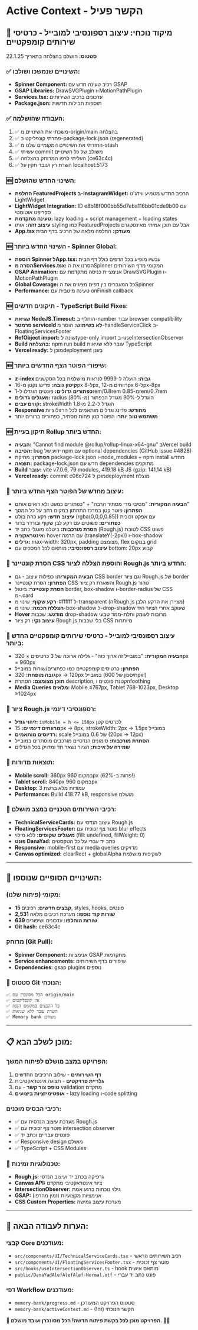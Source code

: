 # Active Context - הקשר פעיל

## 🎯 מיקוד נוכחי: עיצוב רספונסיבי למובייל - כרטיסי שירותים קומפקטיים

**סטטוס:** הושלם בהצלחה בתאריך 22.1.25

### ✅ השינויים שנמשכו ושולבו:
- **Spinner Component:** רכיב טעינה חדש עם GSAP
- **GSAP Libraries:** DrawSVGPlugin ו-MotionPathPlugin  
- **Services.tsx:** עדכונים ברכיב השירותים
- **Package.json:** תוספות חבילות חדשות

### ✅ העבודה שהושלמה:
1. ✅ משכתי את השינויים מ-origin/main בהצלחה
2. ✅ פתרתי קונפליקט ב-package-lock.json (regenerated)
3. ✅ החזרתי את השינויים המקומיים שלנו מ-stash
4. ✅ עשיתי commit משולב של כל השינויים
5. ✅ העליתי לרפו המרוחק בהצלחה (ce63c4c)
6. ✅ השרת רץ ועובד תקין על localhost:5173

### 🆕 השינוי החדש שהושלם:
- **החלפת FeaturedProjects ב-InstagramWidget:** הרכיב החדש מטמיע ווידג'ט LightWidget
- **LightWidget Integration:** ID e8b18f000bb55d7eba116bb01cde9b00 עם סקריפט אוטומטי
- **טעינה מתקדמת:** lazy loading + script management + loading states
- **עיצוב זהה:** אותו styling כמו FeaturedProjects אבל עם תוכן אמיתי מאינסטגרם
- **App.tsx מעודכן:** החלפה מלאה של הרכיב בדף הבית

### 🆕 השינוי החדש ביותר - Spinner Global:
- **הוספת Spinner לApp.tsx:** עכשיו מופיע בכל הדפים כולל דף הבית
- **הסרה מServices.tsx:** הסרנו את הSpinner המקומי מדף השירותים
- **GSAP Animation:** אנימציית כניסה מתקדמת עם DrawSVGPlugin ו-MotionPathPlugin
- **Global Coverage:** כל המעברים בין דפים מציגים את הSpinner
- **Performance:** טעינה מיטבית עם onFinish callback

### 🆕 תיקונים חדשים - TypeScript Build Fixes:
- **שגיאת NodeJS.Timeout:** הוחלף ב-number עבור browser compatibility
- **פרמטר serviceId לא בשימוש:** הוסר מ-handleServiceClick ב-FloatingServicesFooter
- **RefObject import:** שונה לtype-only import ב-useIntersectionObserver
- **Build בהצלחה:** npm run build עובר ללא שגיאות TypeScript
- **Vercel ready:** מוכן לdeployment בענן

### 🆕 שיפורי הפוטר הצף החדשים ביותר:
- **z-index גבוה:** הועלה ל-9999 לנראות מושלמת בכל הסקשנים
- **קיטון גובה:** פדינג נקטן מ-16px ל-8px, רווחים מ-12px ל-6px-8px
- **כפתורים גדולים:** פונטים הוגדלו ל-1rem/0.8rem מ-0.85rem/0.7rem
- **מעגלים גדולים:** radius הוגדל ל-90% מגודל הכפתור (מ-80%)
- **קווים עבים:** strokeWidth הוגדל ל-2.2 מ-1.8
- **Responsive מחודש:** פדינג וגדלים מותאמים לכל הרזולוציות
- **משתמש טוב יותר:** הפוטר קטן פחות מסתיר, כפתורים ברורים יותר

### 🆕 תיקון בעיית Rollup החדש ביותר:
- **הבעיה:** "Cannot find module @rollup/rollup-linux-x64-gnu" בVercel build
- **הסיבה:** bug ידוע של npm עם optional dependencies (GitHub issue #4828)
- **הפתרון:** מחיקת package-lock.json ו-node_modules + npm install מחדש
- **תוצאה:** package-lock.json חדש עם dependencies מתוקנים
- **Build עובר:** vite v7.0.6, 79 modules, 419.18 kB JS (gzip: 141.14 kB)
- **Vercel ready:** commit c06c724 מוכן לdeployment מוצלח

### 🎨 עיצוב מחדש של הפוטר הצף החדש ביותר:
- **הבעיה המקורית:** "מסיבי מדי מסתיר הרבה" + "כפתורים כמעט ולא רואים אותם"
- **הפתרון:** פוטר קטן במרכז התחתון במקום רחב על כל המסך
- **עיצוב חדש:** רקע כהה בולט (rgba(0,0,0,0.85)) עם אפקט זכוכית  
- **כפתורים:** פשוטים עם רקע לבן שקוף ובורדר ברור
- **הסרת מורכבות:** ביטלנו מעגלי כתב יד (Rough.js) לטובת CSS פשוט
- **אינטראקציה:** hover עם הרמה (translateY(-2px)) ו-box-shadow
- **גדלים:** max-width: 320px, padding מצומצם, flex במקום grid
- **עיצוב רספונסיבי:** מותאם לכל המסכים עם bottom: 20px קבוע

### 🎨 הסרת קונטיינר CSS והוספת הצללה לציור Rough.js החדש ביותר:
- **הבעיה המקורית:** כפילות עיצוב - גם CSS border וגם ציור Rough.js של border  
- **הפתרון:** הסרת קונטיינר CSS והשארת רק ציור Rough.js טהור
- **הסרת קונטיינר:** ביטול border, box-shadow ו-border-radius של CSS מ-.card
- **רקע שקוף:** שינוי מ-#ffffff ל-transparent (הRough.js מציירן את הרקע הלבן)
- **הצללה חכמה:** שינוי מ-box-shadow ל-drop-shadow שעוקב אחרי הציור היד
- **Hover מודגש:** שכבות drop-shadow מרובות לעומק ותלת-ממד טבעי
- **עיצוב נקי:** רק ציור Rough.js בלי שכבות CSS מיותרות

### 📱 עיצוב רספונסיבי למובייל - כרטיסי שירותים קומפקטיים החדש ביותר:
- **הבעיה המקורית:** "במובייל זה ארוך כזה" - גלילה ארוכה של 3 כרטיסים × 320px = 960px
- **הפתרון:** כרטיסים קומפקטיים כמו כפתורים/שורות במובייל
- **גובה מופחת:** 320px → 120px במובייל (חיסכון של 600px!)
- **תוכן מצומצם:** הסתרת description, הקטנת פונטים וfoothing
- **Media Queries מלאים:** Mobile ≤767px, Tablet 768-1023px, Desktop ≥1024px

### 🎨 ציור Rough.js רספונסיבי דינמי:
- **זיהוי גודל:** `isMobile = h <= 150px` לכרטיס קטן
- **מרווחים דינמיים:** 15px → 8px, strokeWidth: 2px → 1.5px במובייל
- **רדיוסים מותאמים:** scale של 0.6 במובייל (20px → 12px)
- **הסתרת מורכבות:** סימונים הנדסיים מורכבים מוסתרים במובייל
- **שמירה על איכות:** הציור נשאר חד ומדויק בכל הגדלים

### 🚀 תוצאות מדודות:
- **Mobile scroll:** 360px במקום 960px (פחות ב-62%!)
- **Tablet scroll:** 840px במקום 960px
- **Desktop:** 3 עמודות מלא ברשת
- **Performance:** Build 418.77 kB, responsive מושלם

### 🎨 רכיבי השירותים הטכניים במצב מושלם:
- **TechnicalServiceCards:** עיצוב הנדסי עם Rough.js
- **FloatingServicesFooter:** פוטר צף זכוכית עם blur effects
- **מעגלים שקופים:** ללא מילוי (fill: undefined, fillWeight: 0)
- **פונט DanaYad:** כתב יד עברי על כל הטקסטים
- **Responsive:** mobile-first עם media queries מדויקים
- **Canvas optimized:** clearRect + globalAlpha לשקיפות מושלמת

---

## 🔄 השינויים הסופיים שנוספו:

### מקומי (פיתוח שלנו):
- **15 קבצים חדשים:** רכיבים, styles, hooks, פונטים
- **2,531 שורות קוד נוספו:** מערכת רכיבים מלאה
- **639 שורות הוחלפו:** עדכונים ושיפורים
- **Git hash:** ce63c4c

### מרוחק (Git Pull):
- **Spinner Component:** אנימציות GSAP מתקדמות
- **Service enhancements:** שיפורים בדף השירותים
- **Dependencies:** gsap plugins נוספים

### 🚀 סטטוס Git הנוכחי:
```
✅ הכל מסונכרן עם origin/main 
✅ אין קונפליקטים
✅ כל הקבצים במקומם הנכון
✅ השרת עובד ללא שגיאות
✅ Memory bank מעודכן
```

---

## 📋 מוכן לשלב הבא:

### הפרויקט במצב מושלם לפיתוח המשך:
1. **דף השירותים** - שילוב הרכיבים החדשים
2. **גלריית פרויקטים** - תצוגה אינטראקטיבית
3. **טופס צור קשר** - עם validation מתקדם
4. **אופטימיזציות ביצועים** - lazy loading ו-code splitting

### רכיבי הבסיס מוכנים:
- ✅ מערכת עיצוב הנדסית עם Rough.js
- ✅ פוטר צף זכוכית עם intersection observer  
- ✅ פונטים עבריים וכתב יד
- ✅ Responsive design מושלם
- ✅ TypeScript + CSS Modules

### 🔧 טכנולוגיות זמינות:
- **Rough.js:** גרפיקה בכתב יד ועיצוב הנדסי
- **Canvas API:** ציור אינטראקטיבי מתקדם
- **IntersectionObserver:** גילוי נוכחות ברגע אמת
- **GSAP:** אנימציות מקצועיות (זמין מהרפו)
- **CSS Custom Properties:** מערכת עיצוב גמישה

---

## 📝 הערות לעבודה הבאה:

### קבצי Core מעודכנים:
- `src/components/UI/TechnicalServiceCards.tsx` - רכיב השירותים הראשי
- `src/components/UI/FloatingServicesFooter.tsx` - פוטר צף זכוכית
- `src/hooks/useIntersectionObserver.ts` - hook מותאם אישית
- `public/DanaYadAlefAlefAlef-Normal.otf` - פונט כתב יד עברי

### דפי Workflow מעודכנים:
- `memory-bank/progress.md` - סטטוס הפרויקט המעודכן
- `memory-bank/activeContext.md` - הקשר הנוכחי (זה!)

**🚀 הפרויקט מוכן לכל בקשת פיתוח חדשה! הכל מסונכרן ועובד מושלם. 🎯✨**